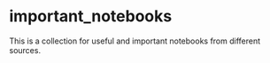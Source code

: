 # important_notebooks
This is a collection for useful and important notebooks from different sources.
